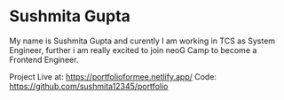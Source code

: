 # Sushmita Gupta

My name is Sushmita Gupta and curently I am working in TCS as System Engineer, further i am really excited to join neoG Camp to become a Frontend Engineer.

Project Live at: https://portfolioformee.netlify.app/
Code: https://github.com/sushmita12345/portfolio